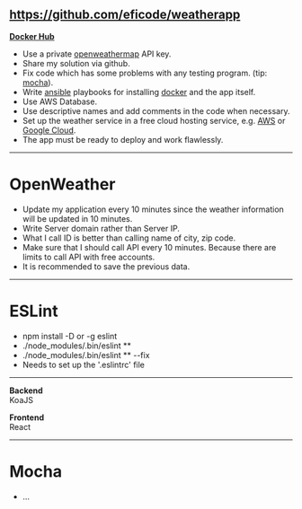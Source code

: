 ## https://github.com/eficode/weatherapp
**[Docker Hub](https://hub.docker.com/repository/docker/ssarl2/myweatherapp)**

* Use a private [openweathermap](http://openweathermap.org/) API key.
* Share my solution via github.
* Fix code which has some problems with any testing program. (tip: [mocha](https://mochajs.org/)).
* Write [ansible](http://docs.ansible.com/ansible/intro.html) playbooks for installing [docker](https://www.docker.com/) and the app itself.
* Use AWS Database.
* Use descriptive names and add comments in the code when necessary.
* Set up the weather service in a free cloud hosting service, e.g. [AWS](https://aws.amazon.com/free/) or [Google Cloud](https://cloud.google.com/free/).
* The app must be ready to deploy and work flawlessly.

-------------------------------------------------------------------

# OpenWeather
* Update my application every 10 minutes since the weather information will be updated in 10 minutes.
* Write Server domain rather than Server IP.
* What I call ID is better than calling name of city, zip code.
* Make sure that I should call API every 10 minutes. Because there are limits to call API with free accounts.
* It is recommended to save the previous data.

--------------------------------------------------------------------

# ESLint
* npm install -D or -g eslint
* ./node_modules/.bin/eslint **
* ./node_modules/.bin/eslint ** --fix
* Needs to set up the '.eslintrc' file

--------------------------------------------------------------------

__Backend__<br>
KoaJS

__Frontend__<br>
React

--------------------------------------------------------------------

# Mocha
* ...
